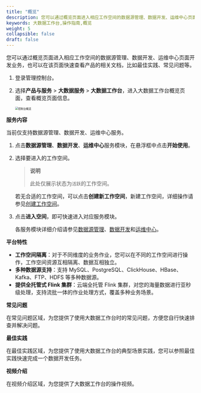```yaml
---
title: "概览"
description: 您可以通过概览页面进入相应工作空间的数据源管理、数据开发、运维中心页面开发业务，也可以在该页面快速查看产品的相关文档，比如最佳实践、常见问题等。 
keywords: 大数据工作台,操作指南,概览
weight: 5
collapsible: false
draft: false
---
```

   
您可以通过概览页面进入相应工作空间的数据源管理、数据开发、运维中心页面开发业务，也可以在该页面快速查看产品的相关文档，比如最佳实践、常见问题等。

1. 登录管理控制台。
2. 选择**产品与服务** > **大数据服务** > **大数据工作台**，进入大数据工作台概览页面，查看概览页面信息。
   
   <img src="/bigdata/dataomnis/_images/console_overview.png" alt="控制台概览" style="zoom:50%;" />

**服务内容**

当前仅支持数据源管理、数据开发、运维中心服务。

1. 点击**数据源管理**、**数据开发**、**运维中心**服务模块，在悬浮框中点击**开始使用**。
2. 选择要进入的工作空间。   
   
   > **说明**
   > 
   > 此处仅展示状态为`活跃`的工作空间。
   
   若无合适的工作空间，可以点击**创建新工作空间**，新建工作空间，详细操作请参见[创建工作空间](../../prepare/create_workspace/)。

3. 点击**进入空间**，即可快速进入对应服务模块。   
   
   各服务模块详细介绍请参见[数据源管理](/bigdata/dataomnis/manual/source_data/summary/)、[数据开发](/bigdata/dataomnis/manual/mgt_job/summary/)和[运维中心](/bigdata/dataomnis/manual/operation_center/summary/)。

**平台特性**

- **工作空间隔离**：对于不同维度的业务作业，您可以在不同的工作空间进行操作，工作空间资源互相隔离、数据互相独立。
- **多种数据源支持**：支持 MySQL、PostgreSQL、ClickHouse、HBase、Kafka、FTP、HDFS 等多种数据源。
- **提供全托管式 Flink 集群**：云端全托管 Flink 集群，对您的海量数据进行亚秒级处理，支持流批一体的作业处理方式，覆盖多种业务场景。

**常见问题**

在常见问题区域，为您提供了使用大数据工作台时的常见问题，方便您自行快速排查并解决问题。

**最佳实践**

在最佳实践区域，为您提供了使用大数据工作台的典型场景实践，您可以参照最佳实践快速完成一个数据开发任务。

**视频介绍**

在视频介绍区域，为您提供了大数据工作台的操作视频。

    